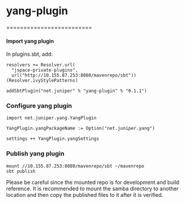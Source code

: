 # yang-plugin
=========================

#### Import yang plugin

In plugins.sbt, add:

```
resolvers += Resolver.url(
  "jspace-private-plugins",
  url("http://10.155.87.253:8080/mavenrepo/sbt"))(Resolver.ivyStylePatterns)

addSbtPlugin("net.juniper" % "yang-plugin" % "0.1.1")
```

### Configure yang plugin

```
import net.juniper.yang.YangPlugin

YangPlugin.yangPackageName := Option("net.juniper.yang")

settings ++ YangPlugin.yangSettings
```

### Publish yang plugin

```
mount //10.155.87.253:8080/mavenrepo/sbt ~/mavenrepo
sbt publish
```
Please be careful since the mounted repo is for development and build reference. It is recommended to mount the samba directory to another location and then copy the published files to it after it is verified.